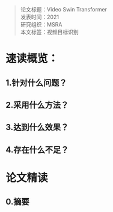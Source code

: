 >论文标题：Video Swin Transformer  
发表时间：2021  
研究组织：MSRA    
本文标签：视频目标识别

# 速读概览：
## 1.针对什么问题？ 
    
## 2.采用什么方法？  
    
## 3.达到什么效果？  
    
## 4.存在什么不足？



# 论文精读
## 0.摘要